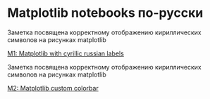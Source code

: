 ﻿Matplotlib notebooks по-русски
==============================

Заметка посвящена корректному отображению кириллических символов на рисунках matplotlib

[M1: Matplotlib with cyrillic russian labels](http://nbviewer.ipython.org/urls/raw.github.com/whitehorn/rus_matplotlib/master/M1%2520Matplotlib%2520cyrillic%2520russian%2520labels.ipynb)

Заметка посвящена корректному отображению кириллических символов на рисунках matplotlib

[M2: Matplotlib custom colorbar](http://nbviewer.ipython.org/github/whitehorn/rus_matplotlib/blob/master/M2%20Custom%20colorbar.ipynb)
